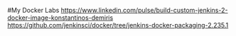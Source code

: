#My Docker Labs
<https://www.linkedin.com/pulse/build-custom-jenkins-2-docker-image-konstantinos-demiris>
<https://github.com/jenkinsci/docker/tree/jenkins-docker-packaging-2.235.1>
